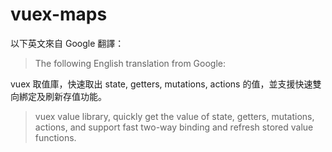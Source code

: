 # vuex-maps

以下英文來自 Google 翻譯：
> The following English translation from Google:

vuex 取值庫，快速取出 state, getters, mutations, actions 的值，並支援快速雙向綁定及刷新存值功能。
> vuex value library, quickly get the value of state, getters, mutations, actions, and support fast two-way binding and refresh stored value functions.